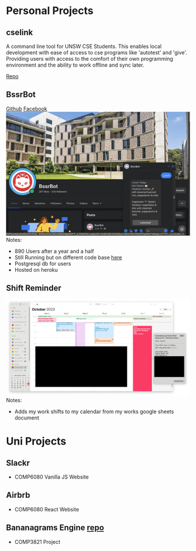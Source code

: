 # Personal Projects
## cselink
A command line tool for UNSW CSE Students. This enables local development with ease of access to cse programs like 'autotest' and 'give'. Providing users with access to the comfort of their own programming environment and the ability to work offline and sync later.

[Repo](https://github.com/flynnlambrechts/cselink)


## BssrBot

[Github](https://github.com/flynnlambrechts/bssrbot3)
[Facebook](https://www.facebook.com/BssrBot1)
![BssrBot Facebook](./BssrBot.png)
Notes:
- 890 Users after a year and a half
- Still Running but on different code base [here](https://github.com/BssrBot/bssrbot4)
- Postgresql db for users
- Hosted on heroku


## Shift Reminder
![Shift Reminder](./ShiftReminder.png)
Notes:
- Adds my work shifts to my calendar from my works google sheets document

# Uni Projects
## Slackr
- COMP6080 Vanilla JS Website 
## Airbrb
- COMP6080 React Website
## Bananagrams Engine [repo](https://github.com/flynnlambrechts/bananagrams_engine_comp3821)
- COMP3821 Project



<!--
**flynnlambrechts/flynnlambrechts** is a ✨ _special_ ✨ repository because its `README.md` (this file) appears on your GitHub profile.

Here are some ideas to get you started:

- 🔭 I’m currently working on ...
- 🌱 I’m currently learning ...
- 👯 I’m looking to collaborate on ...
- 🤔 I’m looking for help with ...
- 💬 Ask me about ...
- 📫 How to reach me: ...
- 😄 Pronouns: ...
- ⚡ Fun fact: ...
-->
